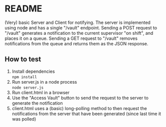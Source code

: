 # README
(Very) basic Server and Client for notifying. The server is implemented using node and has a single "/vault" endpoint. Sending a POST request to "/vault" generates a notification to the current supervisor "on shift", and places it on a queue. Sending a GET request to "/vault" removes notifications from the queue and returns them as the JSON response.  

## How to test
1. Install dependencies  
`npm install`
2. Run server.js in a node process  
`node server.js`
3. Run client.html in a browser
4. Use the "Access Vault" button to send the request to the server to generate the notification
5. client.html uses a (basic) long-polling method to then request the notifications from the server that have been generated (since last time it was polled)